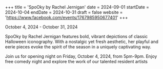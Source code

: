 +++
title = 'SpoOky by Rachel Jernigan'
date = 2024-09-01
startDate = 2024-10-04
endDate = 2024-10-31
draft = false
website = 'https://www.facebook.com/events/1767985950677401'
+++

October 4, 2024 - October 31, 2024

SpoOky by Rachel Jernigan features bold, vibrant depictions of classic Halloween iconography. With a nostalgic yet fresh aesthetic, her playful and eerie pieces evoke the spirit of the season in a uniquely captivating way.

Join us for opening night on Friday, October 4, 2024, from 5pm-9pm. Enjoy free comedy night and explore the work of our talented resident artists